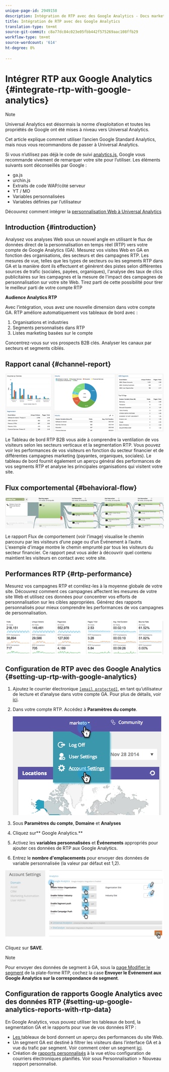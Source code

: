 ```yaml
---
unique-page-id: 2949158
description: Intégration de RTP avec des Google Analytics - Docs marketing - Documentation du produit
title: Intégration de RTP avec des Google Analytics
translation-type: tm+mt
source-git-commit: c8a77dc84c023e05fbb442f575269aac108ffb29
workflow-type: tm+mt
source-wordcount: '614'
ht-degree: 0%

---
```



# Intégrer RTP aux Google Analytics {#integrate-rtp-with-google-analytics}

>[!NOTE]
>
>Universal Analytics est désormais la norme d’exploitation et toutes les propriétés de Google ont été mises à niveau vers Universal Analytics.
>
>Cet article explique comment utiliser l’ancien Google Standard Analytics, mais nous vous recommandons de passer à Universal Analytics.
>
>Si vous n’utilisez pas déjà le code de suivi [analytics.js](https://developers.google.com/analytics/devguides/collection/analyticsjs/), Google vous recommande vivement de remarquer votre site pour l’utiliser. Les éléments suivants sont déconseillés par Google :
>
>* ga.js
>* urchin.js
>* Extraits de code WAP/côté serveur
>* YT / MO
>* Variables personnalisées
>* Variables définies par l’utilisateur

>
>
Découvrez comment intégrer la [personnalisation Web à Universal Analytics](integrate-rtp-with-google-universal-analytics.md)

## Introduction {#introduction}

Analysez vos analyses Web sous un nouvel angle en utilisant le flux de données direct de la personnalisation en temps réel (RTP) vers votre compte de Google Analytics (GA). Mesurez vos visites Web en GA en fonction des organisations, des secteurs et des campagnes RTP. Les mesures de vue, telles que les types de secteurs ou les segments RTP dans GA et la manière dont ils effectuent et génèrent des pistes selon différentes sources de trafic (sociales, payées, organiques), l&#39;analyse des taux de clics publicitaires sur les campagnes et la mesure de l&#39;impact des campagnes de personnalisation sur votre site Web. Tirez parti de cette possibilité pour tirer le meilleur parti de votre compte RTP

**Audience Analytics RTP**

Avec l’intégration, vous avez une nouvelle dimension dans votre compte GA. RTP améliore automatiquement vos tableaux de bord avec :

1. Organisations et industries
1. Segments personnalisés dans RTP
1. Listes marketing basées sur le compte

Concentrez-vous sur vos prospects B2B clés. Analyser les canaux par secteurs et segments ciblés.

## Rapport canal {#channel-report}

![](assets/image2014-11-28-16-3a39-3a28.png)

Le Tableau de bord RTP B2B vous aide à comprendre la ventilation de vos visiteurs selon les secteurs verticaux et la segmentation RTP. Vous pouvez voir les performances de vos visiteurs en fonction du secteur financier et de différentes campagnes marketing (payantes, organiques, sociales). Le tableau de bord fournit également un aperçu général des performances de vos segments RTP et analyse les principales organisations qui visitent votre site.

## Flux comportemental {#behavioral-flow}

![](assets/image2014-11-28-16-3a40-3a43.png)

Le rapport Flux de comportement (voir l’image) visualise le chemin parcouru par les visiteurs d’une page ou d’un Événement à l’autre. L&#39;exemple d&#39;image montre le chemin emprunté par tous les visiteurs du secteur financier. Ce rapport peut vous aider à découvrir quel contenu maintient les visiteurs en contact avec votre site.

## Performances RTP {#rtp-performance}

Mesurez vos campagnes RTP et corrélez-les à la moyenne globale de votre site. Découvrez comment ces campagnes affectent les mesures de votre site Web et utilisez ces données pour concentrer vos efforts de personnalisation sur les cibles appropriées. Générez des rapports personnalisés pour mieux comprendre les performances de vos campagnes de personnalisation.

![](assets/image2014-11-28-16-3a47-3a0.png)

## Configuration de RTP avec des Google Analytics {#setting-up-rtp-with-google-analytics}

1. Ajoutez le courrier électronique [`[email protected]`](http://docs.marketo.com/cdn-cgi/l/email-protection#0674727628616734466b67746d6372692865696b), en tant qu’utilisateur de lecture et d’analyse dans votre compte GA. Pour plus de détails, voir [ici](https://support.google.com/analytics/answer/2884495?hl=en).
1. Dans votre compte RTP. Accédez à **Paramètres du compte**.

   ![](assets/image2014-11-28-16-3a54-3a40.png)

1. Sous **Paramètres du compte**, **Domaine** et **Analyses**
1. Cliquez sur** Google Analytics.**
1. Activez les **variables personnalisées** et **Événements** appropriés pour ajouter ces données de RTP aux Google Analytics.
1. Entrez le **nombre d&#39;emplacements** pour envoyer des données de variable personnalisée (la valeur par défaut est 1,2).

![](assets/image2014-11-28-17-3a0-3a17.png)

Cliquez sur **SAVE**.

>[!NOTE]
>
>Pour envoyer des données de segment à GA, sous la [page Modifier le segment](/help/marketo/product-docs/web-personalization/using-web-segments/create-a-basic-web-segment.md) de la plate-forme RTP, cochez la case **Envoyer le Événement aux Google Analytics sur la correspondance de segment**.

## Configuration de rapports Google Analytics avec des données RTP {#setting-up-google-analytics-reports-with-rtp-data}

En Google Analytics, vous pouvez utiliser les tableaux de bord, la segmentation GA et le rapports pour vue de vos données RTP :

* [Les ](https://support.google.com/analytics/answer/1068216?hl=en) tableaux de bord donnent un aperçu des performances du site Web.
* Un segment GA est destiné à filtrer les visiteurs dans l’interface GA et à vue du trafic par segment. Voir comment créer un segment [ici](https://support.google.com/analytics/answer/3124493?hl=en).
* Création de [rapports personnalisés](https://support.google.com/analytics/answer/1033013?hl=en) à la vue et/ou configuration de courriers électroniques planifiés. Voir sous Personnalisation > Nouveau rapport personnalisé.

